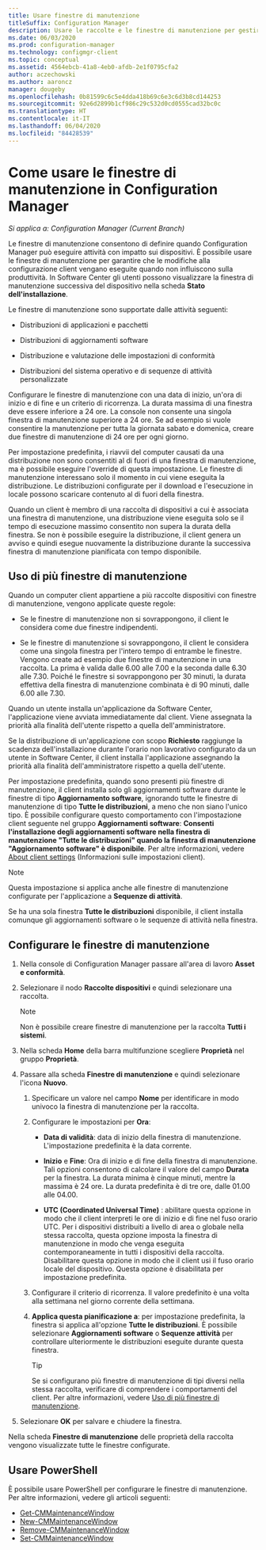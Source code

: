 ```yaml
---
title: Usare finestre di manutenzione
titleSuffix: Configuration Manager
description: Usare le raccolte e le finestre di manutenzione per gestire in modo efficace i client in Configuration Manager.
ms.date: 06/03/2020
ms.prod: configuration-manager
ms.technology: configmgr-client
ms.topic: conceptual
ms.assetid: 4564ebcb-41a8-4eb0-afdb-2e1f0795cfa2
author: aczechowski
ms.author: aaroncz
manager: dougeby
ms.openlocfilehash: 0b81599c6c5e4dda418b69c6e3c6d3b8cd144253
ms.sourcegitcommit: 92e6d2899b1cf986c29c532d0cd0555cad32bc0c
ms.translationtype: HT
ms.contentlocale: it-IT
ms.lasthandoff: 06/04/2020
ms.locfileid: "84428539"
---
```

# <a name="how-to-use-maintenance-windows-in-configuration-manager"></a>Come usare le finestre di manutenzione in Configuration Manager

*Si applica a: Configuration Manager (Current Branch)*

Le finestre di manutenzione consentono di definire quando Configuration Manager può eseguire attività con impatto sui dispositivi. È possibile usare le finestre di manutenzione per garantire che le modifiche alla configurazione client vengano eseguite quando non influiscono sulla produttività. In Software Center gli utenti possono visualizzare la finestra di manutenzione successiva del dispositivo nella scheda **Stato dell'installazione**. <!--1358131-->

Le finestre di manutenzione sono supportate dalle attività seguenti:

- Distribuzioni di applicazioni e pacchetti

- Distribuzioni di aggiornamenti software

- Distribuzione e valutazione delle impostazioni di conformità

- Distribuzioni del sistema operativo e di sequenze di attività personalizzate

Configurare le finestre di manutenzione con una data di inizio, un'ora di inizio e di fine e un criterio di ricorrenza. La durata massima di una finestra deve essere inferiore a 24 ore. La console non consente una singola finestra di manutenzione superiore a 24 ore. Se ad esempio si vuole consentire la manutenzione per tutta la giornata sabato e domenica, creare due finestre di manutenzione di 24 ore per ogni giorno.<!-- MEMDocs#310 -->

Per impostazione predefinita, i riavvii del computer causati da una distribuzione non sono consentiti al di fuori di una finestra di manutenzione, ma è possibile eseguire l'override di questa impostazione. Le finestre di manutenzione interessano solo il momento in cui viene eseguita la distribuzione. Le distribuzioni configurate per il download e l'esecuzione in locale possono scaricare contenuto al di fuori della finestra.

Quando un client è membro di una raccolta di dispositivi a cui è associata una finestra di manutenzione, una distribuzione viene eseguita solo se il tempo di esecuzione massimo consentito non supera la durata della finestra. Se non è possibile eseguire la distribuzione, il client genera un avviso e quindi esegue nuovamente la distribuzione durante la successiva finestra di manutenzione pianificata con tempo disponibile.

## <a name="multiple-maintenance-windows"></a>Uso di più finestre di manutenzione

Quando un computer client appartiene a più raccolte dispositivi con finestre di manutenzione, vengono applicate queste regole:  

- Se le finestre di manutenzione non si sovrappongono, il client le considera come due finestre indipendenti.

- Se le finestre di manutenzione si sovrappongono, il client le considera come una singola finestra per l'intero tempo di entrambe le finestre. Vengono create ad esempio due finestre di manutenzione in una raccolta. La prima è valida dalle 6.00 alle 7.00 e la seconda dalle 6.30 alle 7.30. Poiché le finestre si sovrappongono per 30 minuti, la durata effettiva della finestra di manutenzione combinata è di 90 minuti, dalle 6.00 alle 7.30.

Quando un utente installa un'applicazione da Software Center, l'applicazione viene avviata immediatamente dal client. Viene assegnata la priorità alla finalità dell'utente rispetto a quella dell'amministratore.

Se la distribuzione di un'applicazione con scopo **Richiesto** raggiunge la scadenza dell'installazione durante l'orario non lavorativo configurato da un utente in Software Center, il client installa l'applicazione assegnando la priorità alla finalità dell'amministratore rispetto a quella dell'utente.

Per impostazione predefinita, quando sono presenti più finestre di manutenzione, il client installa solo gli aggiornamenti software durante le finestre di tipo **Aggiornamento software**, ignorando tutte le finestre di manutenzione di tipo **Tutte le distribuzioni**, a meno che non siano l'unico tipo. È possibile configurare questo comportamento con l'impostazione client seguente nel gruppo **Aggiornamenti software**: **Consenti l'installazione degli aggiornamenti software nella finestra di manutenzione "Tutte le distribuzioni" quando la finestra di manutenzione "Aggiornamento software" è disponibile**. Per altre informazioni, vedere [About client settings](../../deploy/about-client-settings.md#bkmk_SUMMaint) (Informazioni sulle impostazioni client).<!-- SCCMDocs#1317 -->

> [!NOTE]
> Questa impostazione si applica anche alle finestre di manutenzione configurate per l'applicazione a **Sequenze di attività**.<!-- SCCMDocs-pr #4596 -->
>
> Se ha una sola finestra **Tutte le distribuzioni** disponibile, il client installa comunque gli aggiornamenti software o le sequenze di attività nella finestra.

## <a name="configure-maintenance-windows"></a>Configurare le finestre di manutenzione

1. Nella console di Configuration Manager passare all'area di lavoro **Asset e conformità**.

1. Selezionare il nodo **Raccolte dispositivi** e quindi selezionare una raccolta.

    > [!NOTE]
    > Non è possibile creare finestre di manutenzione per la raccolta **Tutti i sistemi**.

1. Nella scheda **Home** della barra multifunzione scegliere **Proprietà** nel gruppo **Proprietà**.

1. Passare alla scheda **Finestre di manutenzione** e quindi selezionare l'icona **Nuovo**.

    1. Specificare un valore nel campo **Nome** per identificare in modo univoco la finestra di manutenzione per la raccolta.

    1. Configurare le impostazioni per **Ora**:

        - **Data di validità**: data di inizio della finestra di manutenzione. L'impostazione predefinita è la data corrente.

        - **Inizio** e **Fine**: Ora di inizio e di fine della finestra di manutenzione. Tali opzioni consentono di calcolare il valore del campo **Durata** per la finestra. La durata minima è cinque minuti, mentre la massima è 24 ore. La durata predefinita è di tre ore, dalle 01.00 alle 04.00.

        - **UTC (Coordinated Universal Time)** : abilitare questa opzione in modo che il client interpreti le ore di inizio e di fine nel fuso orario UTC. Per i dispositivi distribuiti a livello di area o globale nella stessa raccolta, questa opzione imposta la finestra di manutenzione in modo che venga eseguita contemporaneamente in tutti i dispositivi della raccolta. Disabilitare questa opzione in modo che il client usi il fuso orario locale del dispositivo. Questa opzione è disabilitata per impostazione predefinita.

    1. Configurare il criterio di ricorrenza. Il valore predefinito è una volta alla settimana nel giorno corrente della settimana.

    1. **Applica questa pianificazione a**: per impostazione predefinita, la finestra si applica all'opzione **Tutte le distribuzioni**. È possibile selezionare **Aggiornamenti software** o **Sequenze attività** per controllare ulteriormente le distribuzioni eseguite durante questa finestra.

        > [!TIP]
        > Se si configurano più finestre di manutenzione di tipi diversi nella stessa raccolta, verificare di comprendere i comportamenti del client. Per altre informazioni, vedere [Uso di più finestre di manutenzione](#multiple-maintenance-windows).

1. Selezionare **OK** per salvare e chiudere la finestra.

Nella scheda **Finestre di manutenzione** delle proprietà della raccolta vengono visualizzate tutte le finestre configurate.

## <a name="use-powershell"></a><a name="bkmk_powershell"></a> Usare PowerShell

È possibile usare PowerShell per configurare le finestre di manutenzione. Per altre informazioni, vedere gli articoli seguenti:

- [Get-CMMaintenanceWindow](https://docs.microsoft.com/powershell/module/configurationmanager/get-cmmaintenancewindow?view=sccm-ps)
- [New-CMMaintenanceWindow](https://docs.microsoft.com/powershell/module/configurationmanager/new-cmmaintenancewindow?view=sccm-ps)
- [Remove-CMMaintenanceWindow](https://docs.microsoft.com/powershell/module/configurationmanager/remove-cmmaintenancewindow?view=sccm-ps)
- [Set-CMMaintenanceWindow](https://docs.microsoft.com/powershell/module/configurationmanager/set-cmmaintenancewindow?view=sccm-ps)
